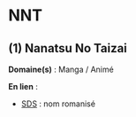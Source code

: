 # NNT

## (1) Nanatsu No Taizai

**Domaine(s)** : Manga / Animé

**En lien** :

+ [SDS](../S/sds.md) : nom romanisé
